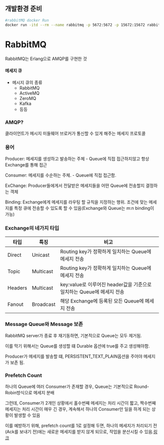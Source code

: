 ## 개발환경 준비

```bash
#rabbitMQ docker Run
docker run -itd --rm --name rabbitmq -p 5672:5672 -p 15672:15672 rabbitmq:3.9-management
```

# RabbitMQ

RabbitMQ는 Erlang으로 AMQP를 구현한 것

#### 메세지 큐

* 메시지 큐의 종류
	* RabbitMQ
	* ActiveMQ
	* ZeroMQ
	* Kafka
	* 등등

### AMQP?

클라이언트가 메시지 미들웨어 브로커가 통신할 수 있게 해주는 메세지 프로토콜

### 용어

Producer: 메세지를 생성하고 발송하는 주체 - Queue에 직접 접근하지않고 항상 Exchange를 통해 접근

Consumer: 메세지를 수순하는 주체. - Queue에 직접 접근함.

ExChange: Producer들에게서 전달받은 메세지들을 어떤 Queue에 전송할지 결정하는 객체

Binding: Exchange에게 메세지를 라우팅 할 규칙을 지정하는 행위. 조건에 맞는 메세지를 특정 큐에 전송할 수 있도록 할 수 있음(Exchange와 Queue는 m:n binding이 가능)


### Exchange의 네가지 타입

| 타입  | 특징  | 비고  |
|---|---|---|
|  Direct | Unicast  |  Routing key가 정확하게 일치하는 Queue에 메세지 전송  |
|  Topic | Multicast   |  Routing key가 정확하게 일치하는 Queue에 메세지 전송  |
|  Headers | Multicast  |  key:value로 이루어진 header값을 기준으로 일치하는 Queue에 메세지 전송 |
|  Fanout |  Broadcast |   해당 Exchange에 등록된 모든 Queue에 메세지 전송|


### Message Queue와 Message 보존
RabbitMQ server가 종료 후 재기동하면, 기본적으로 Queue는 모두 제거됨.

이를 막기 위해서는 Queue를 생성할 떄 Durable 옵션에 true를 주고 생성해야함.

Producer가 메세지를 발송할 떄, PERSISTENT_TEXT_PLAIN옵션을 주어야 메세지가 보존 됨.


### Prefetch Count

하나의 Queue에 여러 Consumer가 존재할 경우, Queue는 기본적으로 Round-Robin방식으로 메세지 분배

그런데, Consumer가 2개인 상황에서 홀수번째 메세지는 처리 시간이 짧고, 짝수번째 메세지는 처리 시간이 매우 긴 경우, 계속해서 하나의 Consumer만 일을 하게 되는 상황이 발생할 수 있음

이를 예방하기 위해, prefetch count를 1로 설정해 두면, 하나의 메세지가 처리되기 전(Ack를 보내기 전)에는 새로운 메세지를 받지 않게 되므로, 작업을 분산시킬 수 있음.[링크](https://www.cloudamqp.com/blog/how-to-optimize-the-rabbitmq-prefetch-count.html)